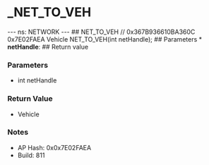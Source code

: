 # _NET_TO_VEH

--- ns: NETWORK --- ## NET_TO_VEH  // 0x367B936610BA360C 0x7E02FAEA Vehicle NET_TO_VEH(int netHandle);   ## Parameters * **netHandle**:  ## Return value

### Parameters
* int netHandle

### Return Value
* Vehicle

### Notes
* AP Hash: 0x0x7E02FAEA
* Build: 811

